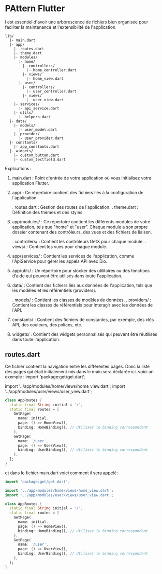 # PAttern Flutter
l est essentiel d'avoir une arborescence de fichiers bien organisée pour faciliter la maintenance et l'extensibilité de l'application.
```
lib/
  |- main.dart
  |- app/
    |- routes.dart
    |- theme.dart
    |- modules/
      |- home/
        |- controllers/
          |- home_controller.dart
        |- views/
          |- home_view.dart
      |- user/
        |- controllers/
          |- user_controller.dart
        |- views/
          |- user_view.dart
    |- services/
      |- api_service.dart
    |- utils/
      |- helpers.dart
  |- data/
    |- models/
      |- user_model.dart
    |- provider/
      |- user_provider.dart
  |- constants/
    |- app_constants.dart
  |- widgets/
    |- custom_button.dart
    |- custom_textfield.dart
```

Explications :

1. main.dart : Point d'entrée de votre application où vous initialisez votre application Flutter.

2. app/ : Ce répertoire contient des fichiers liés à la configuration de l'application.

	. routes.dart : Gestion des routes de l'application.
	. theme.dart : Définition des thèmes et des styles.
3. app/modules/ : Ce répertoire contient les différents modules de votre application, tels que "home" et "user". Chaque module a son propre dossier contenant des contrôleurs, des vues et des fichiers de liaison.

	. controllers/ : Contient les contrôleurs GetX pour chaque module.
	. views/ : Contient les vues pour chaque module.
4. app/services/ : Contient les services de l'application, comme l'ApiService pour gérer les appels API avec Dio.

5. app/utils/ : Un répertoire pour stocker des utilitaires ou des fonctions d'aide qui peuvent être utilisés dans toute l'application.

6. data/ : Contient des fichiers liés aux données de l'application, tels que les modèles et les référentiels (providers).

	. models/ : Contient les classes de modèles de données.
	. providers/ : Contient les classes de référentiels pour interagir avec les données de l'API.
7. constants/ : Contient des fichiers de constantes, par exemple, des clés API, des couleurs, des polices, etc.

8. widgets/ : Contient des widgets personnalisés qui peuvent être réutilisés dans toute l'application.

## routes.dart
Ce fichier contient la navigation entre les différentes pages. Donc la liste des pages qui était initialement mis dans le main sera déclarée ici. voici un exemple :
import 'package:get/get.dart';

import '../app/modules/home/views/home_view.dart';
import '../app/modules/user/views/user_view.dart';

```dart
class AppRoutes {
  static final String initial = '/';
  static final routes = [
    GetPage(
      name: initial,
      page: () => HomeView(),
      binding: HomeBinding(), // Utilisez le binding correspondant
    ),
    GetPage(
      name: '/user',
      page: () => UserView(),
      binding: UserBinding(), // Utilisez le binding correspondant
    ),
  ];
}
```

et dans le fichier main.dart voici comment il sera appelé:

```dart
import 'package:get/get.dart';

import '../app/modules/home/views/home_view.dart';
import '../app/modules/user/views/user_view.dart';

class AppRoutes {
  static final String initial = '/';
  static final routes = [
    GetPage(
      name: initial,
      page: () => HomeView(),
      binding: HomeBinding(), // Utilisez le binding correspondant
    ),
    GetPage(
      name: '/user',
      page: () => UserView(),
      binding: UserBinding(), // Utilisez le binding correspondant
    ),
  ];
}

```


